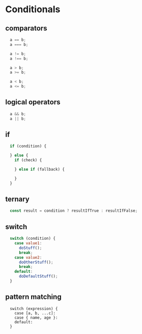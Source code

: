 # Conditionals

## comparators

```javascript
  a == b;
  a === b;

  a != b;
  a !== b;

  a > b;
  a >= b;

  a < b;
  a <= b;
```

## logical operators

```javascript
  a && b;
  a || b;
```

## if

```javascript
  if (condition) {

  } else {
    if (check) {

    } else if (fallback) {

    }
  }
```

## ternary

```javascript
  const result = condition ? resultIfTrue : resultIfFalse;
```


## switch

```javascript
  switch (condition) {
    case value1:
      doStuff();
      break;
    case value2:
      doOtherStuff();
      break;
    default:
      doDefaultStuff();
  }
```

## pattern matching

```
  switch (expression) {
    case [a, b, ...c]:
    case { name, age }:
    default:
  }
```
